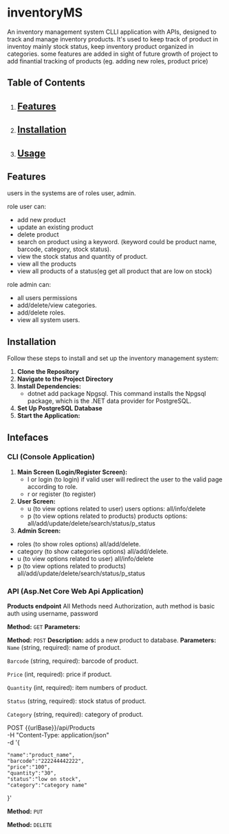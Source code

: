 # inventoryMS
An inventory management system CLLI application with APIs, designed to track and manage inventory products. It's used to keep track of product in inventoy mainly stock status, keep inventory product organized in categories.
some features are added in sight of future growth of project to add finantial tracking of products (eg. adding new roles, product price)

## Table of Contents

1. [Features](#features)
   ---
3. [Installation](#installation)
   ---
5. [Usage](#usage)
   ---

## Features
users in the systems are of roles user, admin.

role user can:
- add new product 
- update an existing product 
- delete product 
- search on product using a keyword. (keyword could be product name, barcode, category, stock status).
- view the stock status and quantity of product.
- view all the products
- view all products of a status(eg get all product that are low on stock)

role admin can:
- all users permissions 
- add/delete/view categories.
- add/delete roles.
- view all system users.


## Installation

Follow these steps to install and set up the inventory management system:
1. **Clone the Repository**
2. **Navigate to the Project Directory**
3. **Install Dependencies:**
   - dotnet add package Npgsql. This command installs the Npgsql package, which is the .NET data provider for PostgreSQL.
4. **Set Up PostgreSQL Database**
5. **Start the Application:**

## Intefaces
### CLI (Console Application)
1. **Main Screen (Login/Register Screen):**
   - l or login  (to login)
     if valid user will redirect the user to the valid page according to role.
   - r or register (to register)
3. **User Screen:**
   - u (to view options related to user) users options: all/info/delete
   - p (to view options related to products) products options: all/add/update/delete/search/status/p_status
5.  **Admin Screen:**
   - roles (to show roles options) all/add/delete.
   - category (to show categories options) all/add/delete.
   - u (to view options related to user) all/info/delete
   - p (to view options related to products) all/add/update/delete/search/status/p_status
   
### API (Asp.Net Core Web Api Application)
**Products endpoint**
All Methods need Authorization, auth method is basic auth using username, password

<!-- ............................................ -->
**Method:** `GET`
**Parameters:**



<!-- ............................................ -->
**Method:** `POST`
**Description:**
adds a new product to database.
**Parameters:**
`Name` (string, required): name of product.

`Barcode` (string, required): barcode of product.

`Price` (int, required): price if product.

`Quantity` (int, required): item numbers of product.

`Status` (string, required): stock status of product.

`Category` (string, required): category of product.

POST {{urlBase}}/api/Products \
  -H "Content-Type: application/json" \
  -d '{
  
    "name":"product_name",
    "barcode":"222244442222",
    "price":"100",
    "quantity":"30",
    "status":"low on stock",
    "category":"category name"
}'

<!-- ............................................ -->
**Method:** `PUT`
<!-- ............................................ -->
**Method:** `DELETE`
